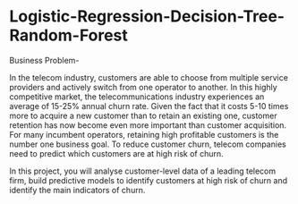 # Logistic-Regression-Decision-Tree-Random-Forest

Business Problem- 

In the telecom industry, customers are able to choose from multiple service providers and actively switch from one operator to another. In this highly competitive market, the telecommunications industry experiences an average of 15-25% annual churn rate. Given the fact that it costs 5-10 times more to acquire a new customer than to retain an existing one, customer retention has now become even more important than customer acquisition.
For many incumbent operators, retaining high profitable customers is the number one business goal.
To reduce customer churn, telecom companies need to predict which customers are at high risk of churn.

 In this project, you will analyse customer-level data of a leading telecom firm, build predictive models to identify customers at high risk of churn and identify the main indicators of churn.
